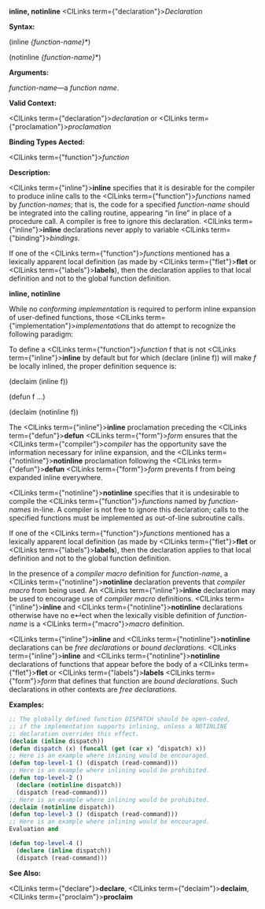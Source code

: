 **inline, notinline** <ClLinks  term={"declaration"}><i>Declaration</i></ClLinks> 



**Syntax:** 



(inline *\{function-name\}*\*) 



(notinline *\{function-name\}*\*) 



**Arguments:** 



*function-name*—a *function name*. 



**Valid Context:** 



<ClLinks  term={"declaration"}><i>declaration</i></ClLinks> or <ClLinks  term={"proclamation"}><i>proclamation</i></ClLinks> 



**Binding Types Aected:** 



<ClLinks  term={"function"}><i>function</i></ClLinks> 



**Description:** 



<ClLinks  term={"inline"}><b>inline</b></ClLinks> specifies that it is desirable for the compiler to produce inline calls to the <ClLinks  term={"function"}><i>functions</i></ClLinks> named by *function-names*; that is, the code for a specified *function-name* should be integrated into the calling routine, appearing “in line” in place of a procedure call. A compiler is free to ignore this declaration. <ClLinks  term={"inline"}><b>inline</b></ClLinks> declarations never apply to variable <ClLinks  term={"binding"}><i>bindings</i></ClLinks>. 



If one of the <ClLinks  term={"function"}><i>functions</i></ClLinks> mentioned has a lexically apparent local definition (as made by <ClLinks  term={"flet"}><b>flet</b></ClLinks> or <ClLinks  term={"labels"}><b>labels</b></ClLinks>), then the declaration applies to that local definition and not to the global function definition. 







 



 



**inline, notinline** 



While no *conforming implementation* is required to perform inline expansion of user-defined functions, those <ClLinks  term={"implementation"}><i>implementations</i></ClLinks> that do attempt to recognize the following paradigm: 



To define a <ClLinks  term={"function"}><i>function</i></ClLinks> f that is not <ClLinks  term={"inline"}><b>inline</b></ClLinks> by default but for which (declare (inline f)) will make *f* be locally inlined, the proper definition sequence is: 



(declaim (inline f)) 



(defun f ...) 



(declaim (notinline f)) 



The <ClLinks  term={"inline"}><b>inline</b></ClLinks> proclamation preceding the <ClLinks  term={"defun"}><b>defun</b></ClLinks> <ClLinks  term={"form"}><i>form</i></ClLinks> ensures that the <ClLinks  term={"compiler"}><i>compiler</i></ClLinks> has the opportunity save the information necessary for inline expansion, and the <ClLinks  term={"notinline"}><b>notinline</b></ClLinks> proclamation following the <ClLinks  term={"defun"}><b>defun</b></ClLinks> <ClLinks  term={"form"}><i>form</i></ClLinks> prevents f from being expanded inline everywhere. 



<ClLinks  term={"notinline"}><b>notinline</b></ClLinks> specifies that it is undesirable to compile the <ClLinks  term={"function"}><i>functions</i></ClLinks> named by *function-names* in-line. A compiler is not free to ignore this declaration; calls to the specified functions must be implemented as out-of-line subroutine calls. 



If one of the <ClLinks  term={"function"}><i>functions</i></ClLinks> mentioned has a lexically apparent local definition (as made by <ClLinks  term={"flet"}><b>flet</b></ClLinks> or <ClLinks  term={"labels"}><b>labels</b></ClLinks>), then the declaration applies to that local definition and not to the global function definition. 



In the presence of a *compiler macro* definition for *function-name*, a <ClLinks  term={"notinline"}><b>notinline</b></ClLinks> declaration prevents that *compiler macro* from being used. An <ClLinks  term={"inline"}><b>inline</b></ClLinks> declaration may be used to encourage use of *compiler macro* definitions. <ClLinks  term={"inline"}><b>inline</b></ClLinks> and <ClLinks  term={"notinline"}><b>notinline</b></ClLinks> declarations otherwise have no e↵ect when the lexically visible definition of *function-name* is a <ClLinks  term={"macro"}><i>macro</i></ClLinks> definition. 



<ClLinks  term={"inline"}><b>inline</b></ClLinks> and <ClLinks  term={"notinline"}><b>notinline</b></ClLinks> declarations can be *free declarations* or *bound declarations*. <ClLinks  term={"inline"}><b>inline</b></ClLinks> and <ClLinks  term={"notinline"}><b>notinline</b></ClLinks> declarations of functions that appear before the body of a <ClLinks  term={"flet"}><b>flet</b></ClLinks> or <ClLinks  term={"labels"}><b>labels</b></ClLinks> <ClLinks  term={"form"}><i>form</i></ClLinks> that defines that function are *bound declarations*. Such declarations in other contexts are *free declarations*. 



**Examples:**
```lisp
;; The globally defined function DISPATCH should be open-coded, 
;; if the implementation supports inlining, unless a NOTINLINE 
;; declaration overrides this effect. 
(declaim (inline dispatch)) 
(defun dispatch (x) (funcall (get (car x) ’dispatch) x)) 
;; Here is an example where inlining would be encouraged. 
(defun top-level-1 () (dispatch (read-command))) 
;; Here is an example where inlining would be prohibited. 
(defun top-level-2 () 
  (declare (notinline dispatch)) 
  (dispatch (read-command))) 
;; Here is an example where inlining would be prohibited. 
(declaim (notinline dispatch)) 
(defun top-level-3 () (dispatch (read-command))) 
;; Here is an example where inlining would be encouraged. 
Evaluation and 

(defun top-level-4 () 
  (declare (inline dispatch)) 
  (dispatch (read-command))) 
```
**See Also:** 



<ClLinks  term={"declare"}><b>declare</b></ClLinks>, <ClLinks  term={"declaim"}><b>declaim</b></ClLinks>, <ClLinks  term={"proclaim"}><b>proclaim</b></ClLinks> 



